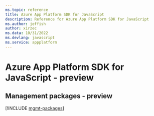 ```yaml
---
ms.topic: reference
title: Azure App Platform SDK for JavaScript
description: Reference for Azure App Platform SDK for JavaScript
ms.author: jeffish
author: xirzec
ms.data: 10/31/2022
ms.devlang: javascript
ms.service: appplatform
---
```

# Azure App Platform SDK for JavaScript - preview

## Management packages - preview
[!INCLUDE [mgmt-packages](app-platform-mgmt-index.md)]